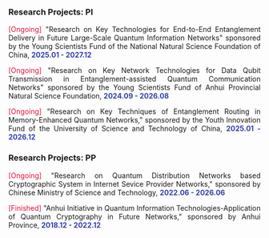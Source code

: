 ### Research Projects: PI

<p style="text-align:justify"><span style="color: crimson;">[Ongoing]</span> "Research on Key Technologies for End-to-End Entanglement Delivery in Future Large-Scale Quantum Information Networks" sponsored by the Young Scientists Fund of the National Natural Science Foundation of China, <span  style="color: #323fac; font-weight: bold;">2025.01 - 2027.12</span></p>

<p style="text-align:justify"><span style="color: crimson;">[Ongoing]</span> "Research on Key Network Technologies for Data Qubit Transmission in Entanglement-assisted Quantum Communication Networks" sponsored by  the Young Scientists Fund of Anhui Provincial Natural Science Foundation,  <span style="color: #323fac; font-weight: bold;">2024.09 - 2026.08</span></p>

<p style="text-align:justify"><span style="color: crimson;">[Ongoing]</span> "Research on Key Techniques of Entanglement Routing in Memory-Enhanced Quantum Networks," sponsored by the Youth Innovation Fund of the University of Science and Technology of China, <span style="color: #323fac; font-weight: bold;">2025.01 - 2026.12</span></p>

### Research Projects: PP

<p style="text-align:justify"><span style="color: crimson;">[Ongoing]</span> "Research on Quantum Distribution Networks based Cryptographic System in Internet Sevice Provider Networks," sponsored by Chinese Ministry of Science and Technology, <span style="color: #323fac; font-weight: bold;">2022.06 - 2026.06</span></p>

<p style="text-align:justify"><span style="color: crimson;">[Finished]</span> "Anhui Initiative in Quantum Information Technologies-Application of Quantum Cryptography in Future Networks," sponsored by Anhui Province, <span style="color: #323fac; font-weight: bold;">2018.12 - 2022.12</span></p>
